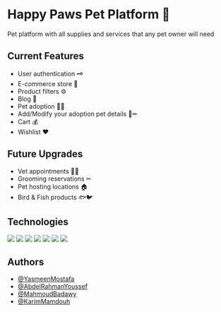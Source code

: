 # Happy Paws Pet Platform 🐾

Pet platform with all supplies and services that any pet owner will need

## Current Features

- User authentication 🗝
- E-commerce store 🛒
- Product filters ⚙
- Blog 📃
- Pet adoption 🐶🐱
- Add/Modify your adoption pet details 🐶✏
- Cart 💰
- Wishlist ❤

## Future Upgrades

- Vet appointments 👨‍⚕️
- Grooming reservations ✂
- Pet hosting locations 🏠
- Bird & Fish products 🐟🐦

## Technologies

<div>
<img src="https://img.shields.io/badge/Angular-DD0031?style=for-the-badge&logo=angular&logoColor=white" />
<img src="https://img.shields.io/badge/TypeScript-007ACC?style=for-the-badge&logo=typescript&logoColor=white" />
<img src="https://img.shields.io/badge/Firebase-039BE5?style=for-the-badge&logo=Firebase&logoColor=white" />
<img src="https://img.shields.io/badge/HTML5-E34F26?style=for-the-badge&logo=html5&logoColor=white" />
<img src="https://img.shields.io/badge/Sass-CC6699?style=for-the-badge&logo=sass&logoColor=white" />
<img src="https://img.shields.io/badge/Bootstrap-563D7C?style=for-the-badge&logo=bootstrap&logoColor=white" />
<img src="https://img.shields.io/badge/Progressive%20Web%20Application-FF6600?style=for-the-badge&logo=pwa&logoColor=white" />
</div>

## Authors

- [@YasmeenMostafa](https://github.com/Yasmeen-Mostafa)
- [@AbdelRahmanYoussef](https://github.com/Aswani20)
- [@MahmoudBadawy](https://github.com/MahmoudBadawy4199)
- [@KarimMamdouh](https://github.com/karim-mamdouh)
